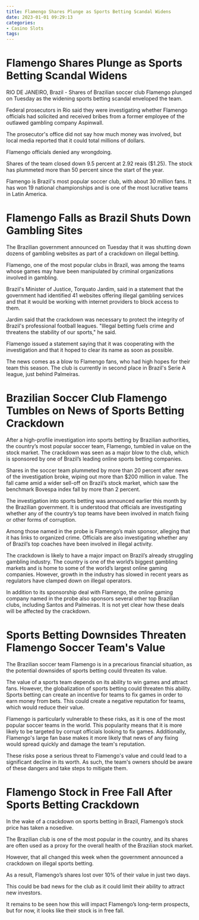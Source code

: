 ```yaml
---
title: Flamengo Shares Plunge as Sports Betting Scandal Widens
date: 2023-01-01 09:29:13
categories:
- Casino Slots
tags:
---
```



#  Flamengo Shares Plunge as Sports Betting Scandal Widens

RIO DE JANEIRO, Brazil - Shares of Brazilian soccer club Flamengo plunged on Tuesday as the widening sports betting scandal enveloped the team.

Federal prosecutors in Rio said they were investigating whether Flamengo officials had solicited and received bribes from a former employee of the outlawed gambling company Aspinwall.

The prosecutor's office did not say how much money was involved, but local media reported that it could total millions of dollars.

Flamengo officials denied any wrongdoing.

Shares of the team closed down 9.5 percent at 2.92 reais ($1.25). The stock has plummeted more than 50 percent since the start of the year.

Flamengo is Brazil's most popular soccer club, with about 30 million fans. It has won 19 national championships and is one of the most lucrative teams in Latin America.

#  Flamengo Falls as Brazil Shuts Down Gambling Sites

The Brazilian government announced on Tuesday that it was shutting down dozens of gambling websites as part of a crackdown on illegal betting.

Flamengo, one of the most popular clubs in Brazil, was among the teams whose games may have been manipulated by criminal organizations involved in gambling.

Brazil's Minister of Justice, Torquato Jardim, said in a statement that the government had identified 41 websites offering illegal gambling services and that it would be working with internet providers to block access to them.

Jardim said that the crackdown was necessary to protect the integrity of Brazil's professional football leagues. "Illegal betting fuels crime and threatens the stability of our sports," he said.

Flamengo issued a statement saying that it was cooperating with the investigation and that it hoped to clear its name as soon as possible.

The news comes as a blow to Flamengo fans, who had high hopes for their team this season. The club is currently in second place in Brazil's Serie A league, just behind Palmeiras.

#  Brazilian Soccer Club Flamengo Tumbles on News of Sports Betting Crackdown

After a high-profile investigation into sports betting by Brazilian authorities, the country’s most popular soccer team, Flamengo, tumbled in value on the stock market. The crackdown was seen as a major blow to the club, which is sponsored by one of Brazil’s leading online sports betting companies.

Shares in the soccer team plummeted by more than 20 percent after news of the investigation broke, wiping out more than $200 million in value. The fall came amid a wider sell-off on Brazil’s stock market, which saw the benchmark Bovespa index fall by more than 2 percent.

The investigation into sports betting was announced earlier this month by the Brazilian government. It is understood that officials are investigating whether any of the country’s top teams have been involved in match fixing or other forms of corruption.

Among those named in the probe is Flamengo’s main sponsor, alleging that it has links to organized crime. Officials are also investigating whether any of Brazil’s top coaches have been involved in illegal activity.

The crackdown is likely to have a major impact on Brazil’s already struggling gambling industry. The country is one of the world’s biggest gambling markets and is home to some of the world’s largest online gaming companies. However, growth in the industry has slowed in recent years as regulators have clamped down on illegal operators.

In addition to its sponsorship deal with Flamengo, the online gaming company named in the probe also sponsors several other top Brazilian clubs, including Santos and Palmeiras. It is not yet clear how these deals will be affected by the crackdown.

#  Sports Betting Downsides Threaten Flamengo Soccer Team's Value

The Brazilian soccer team Flamengo is in a precarious financial situation, as the potential downsides of sports betting could threaten its value.

The value of a sports team depends on its ability to win games and attract fans. However, the globalization of sports betting could threaten this ability. Sports betting can create an incentive for teams to fix games in order to earn money from bets. This could create a negative reputation for teams, which would reduce their value.

Flamengo is particularly vulnerable to these risks, as it is one of the most popular soccer teams in the world. This popularity means that it is more likely to be targeted by corrupt officials looking to fix games. Additionally, Flamengo's large fan base makes it more likely that news of any fixing would spread quickly and damage the team's reputation.

These risks pose a serious threat to Flamengo's value and could lead to a significant decline in its worth. As such, the team's owners should be aware of these dangers and take steps to mitigate them.

#  Flamengo Stock in Free Fall After Sports Betting Crackdown

In the wake of a crackdown on sports betting in Brazil, Flamengo’s stock price has taken a nosedive.

The Brazilian club is one of the most popular in the country, and its shares are often used as a proxy for the overall health of the Brazilian stock market.

However, that all changed this week when the government announced a crackdown on illegal sports betting.

As a result, Flamengo’s shares lost over 10% of their value in just two days.

This could be bad news for the club as it could limit their ability to attract new investors.

It remains to be seen how this will impact Flamengo’s long-term prospects, but for now, it looks like their stock is in free fall.